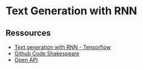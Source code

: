 # Text Generation with RNN





## Ressources

- [Text generation with RNN - Tensorflow](https://www.tensorflow.org/text/tutorials/text_generation)
- [Github Code Shakespeare](https://github.com/tensorflow/text/blob/master/docs/tutorials/text_generation.ipynb)
- [Open API](https://beta.openai.com/docs/api-reference/fine-tunes/list)


